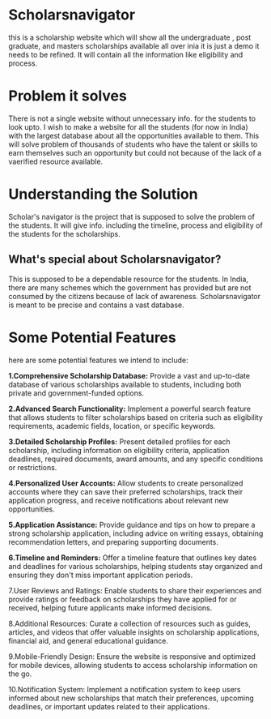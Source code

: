 # Scholarsnavigator
this is a scholarship website which will show all the undergraduate , post graduate, and masters scholarships available all over inia it is just a demo it needs to be refined. It will contain all the information like eligibility and process.
# Problem it solves
There is not a single website without unnecessary info. for the students to look upto. I wish to make a website for all the students (for now in India) with the largest database about all the opportunities available to them. This will solve problem of thousands of students who have the talent or skills to earn themselves such an opportunity but could not because of the lack of a vaerified resource available.
# Understanding the Solution
Scholar's navigator is the project that is supposed to solve the problem of the students. It will give info. including the timeline, process and eligibility of the students for the scholarships. 
## What's special about Scholarsnavigator?
This is supposed to be a dependable resource for the students. In India, there are many schemes which the government has provided but are not consumed by the citizens because of lack of awareness. Scholarsnavigator is meant to be precise and contains a vast database.
# Some Potential Features
here are some potential features we intend to include:

<b>1.Comprehensive Scholarship Database:</b> Provide a vast and up-to-date database of various scholarships available to students, including both private and government-funded options.

<b>2.Advanced Search Functionality:</b> Implement a powerful search feature that allows students to filter scholarships based on criteria such as eligibility requirements, academic fields, location, or specific keywords.

<b>3.Detailed Scholarship Profiles:</b> Present detailed profiles for each scholarship, including information on eligibility criteria, application deadlines, required documents, award amounts, and any specific conditions or restrictions.

<b>4.Personalized User Accounts:</b> Allow students to create personalized accounts where they can save their preferred scholarships, track their application progress, and receive notifications about relevant new opportunities.

<b>5.Application Assistance:</b> Provide guidance and tips on how to prepare a strong scholarship application, including advice on writing essays, obtaining recommendation letters, and preparing supporting documents.

<b>6.Timeline and Reminders:</b> Offer a timeline feature that outlines key dates and deadlines for various scholarships, helping students stay organized and ensuring they don't miss important application periods.

7.User Reviews and Ratings: Enable students to share their experiences and provide ratings or feedback on scholarships they have applied for or received, helping future applicants make informed decisions.

8.Additional Resources: Curate a collection of resources such as guides, articles, and videos that offer valuable insights on scholarship applications, financial aid, and general educational guidance.

9.Mobile-Friendly Design: Ensure the website is responsive and optimized for mobile devices, allowing students to access scholarship information on the go.

10.Notification System: Implement a notification system to keep users informed about new scholarships that match their preferences, upcoming deadlines, or important updates related to their applications.

